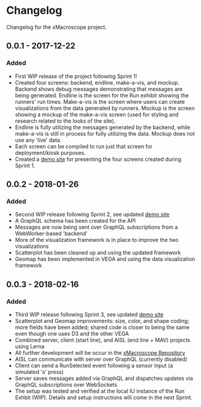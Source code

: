 # Changelog

Changelog for the xMacroscope project.

## 0.0.1 - 2017-12-22
### Added
-   First WIP release of the project following Sprint 1!
-   Created four screens: backend, endline, make-a-vis, and mockup. Backend shows debug messages demonstrating that messages are being generated. Endline is the screen for the Run exhibit showing the runners' run times. Make-a-vis is the screen where users can create visualizations from the data generated by runners. Mockup is the screen showing a mockup of the make-a-vis screen (used for styling and research related to the looks of the site).
-   Endline is fully utilizing the messages generated by the backend, while make-a-vis is still in process for fully utilizing the data. Mockup does not use any 'live' data.
-   Each screen can be compiled to run just that screen for deployment/kiosk purposes.
-   Created a [demo site](https://cns-iu.github.io/xmacroscope/) for presenting the four screens created during Sprint 1.

## 0.0.2 - 2018-01-26
### Added
-   Second WIP release following Sprint 2, see updated [demo site](https://cns-iu.github.io/xmacroscope/)
-   A GraphQL schema has been created for the API
-   Messages are now being sent over GraphQL subscriptions from a WebWorker-based 'backend'
-   More of the visualization framework is in place to improve the two visualizations
-   Scatterplot has been cleaned up and using the updated framework
-   Geomap has been implemented in VEGA and using the data visualization framework

## 0.0.3 - 2018-02-16
### Added
-   Third WIP release following Sprint 3, see updated [demo site](https://cns-iu.github.io/xmacroscope/)
-   Scatterplot and Geomap improvements: size, color, and shape coding; more fields have been added; shared code is closer to being the same even though one uses D3 and the other VEGA
-   Combined server, client (start line), and AISL (end line + MAV) projects using Lerna
-   All further development will be occur in the [xMacroscope Repository](https://github.com/cns-iu/xmacroscope)
-   AISL can communicate with server over GraphQL (currently disabled)
-   Client can send a RunSelected event following a sensor input (a simulated 's' press)
-   Server saves messages added via GraphQL and dispatches updates via GraphQL subscriptions over WebSockets
-   The setup was tested and verified at the local IU instance of the Run Exhbit (WIP). Details and setup instructions will come in the next Sprint.
